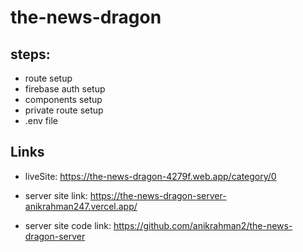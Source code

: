 # the-news-dragon

## steps:

- route setup
- firebase auth setup
- components setup
- private route setup
- .env file
## Links

- liveSite: https://the-news-dragon-4279f.web.app/category/0

- server site link: https://the-news-dragon-server-anikrahman247.vercel.app/

- server site code link: https://github.com/anikrahman2/the-news-dragon-server